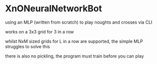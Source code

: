 # XnONeuralNetworkBot

using an MLP (written from scratch) to play noughts and crosses via CLI

works on a 3x3 grid for 3 in a row

whilst NxM sized grids for L in a row are supported, the simple MLP struggles to solve this

there is also no pickling, the program must train before you can play
